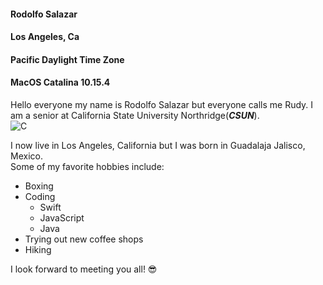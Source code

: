#### Rodolfo Salazar ####
#### Los Angeles, Ca ####
#### Pacific Daylight Time Zone #### 
#### MacOS Catalina 10.15.4 ####

Hello everyone my name is Rodolfo Salazar but everyone calls me Rudy. I am a senior at California State University Northridge(***CSUN***).  
![C](https://tbpcsun.com/wp-content/uploads/2017/12/cecs5-300x149.png)  

I now live in Los Angeles, California but I was born in Guadalaja Jalisco, Mexico.  
Some of my favorite hobbies include: 
* Boxing
* Coding
  * Swift
  * JavaScript
  * Java
* Trying out new coffee shops
* Hiking  

I look forward to meeting you all! :sunglasses:
